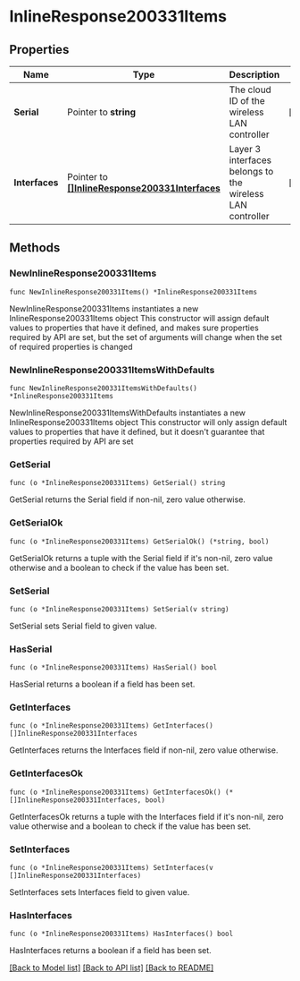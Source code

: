 # InlineResponse200331Items

## Properties

Name | Type | Description | Notes
------------ | ------------- | ------------- | -------------
**Serial** | Pointer to **string** | The cloud ID of the wireless LAN controller | [optional] 
**Interfaces** | Pointer to [**[]InlineResponse200331Interfaces**](InlineResponse200331Interfaces.md) | Layer 3 interfaces belongs to the wireless LAN controller | [optional] 

## Methods

### NewInlineResponse200331Items

`func NewInlineResponse200331Items() *InlineResponse200331Items`

NewInlineResponse200331Items instantiates a new InlineResponse200331Items object
This constructor will assign default values to properties that have it defined,
and makes sure properties required by API are set, but the set of arguments
will change when the set of required properties is changed

### NewInlineResponse200331ItemsWithDefaults

`func NewInlineResponse200331ItemsWithDefaults() *InlineResponse200331Items`

NewInlineResponse200331ItemsWithDefaults instantiates a new InlineResponse200331Items object
This constructor will only assign default values to properties that have it defined,
but it doesn't guarantee that properties required by API are set

### GetSerial

`func (o *InlineResponse200331Items) GetSerial() string`

GetSerial returns the Serial field if non-nil, zero value otherwise.

### GetSerialOk

`func (o *InlineResponse200331Items) GetSerialOk() (*string, bool)`

GetSerialOk returns a tuple with the Serial field if it's non-nil, zero value otherwise
and a boolean to check if the value has been set.

### SetSerial

`func (o *InlineResponse200331Items) SetSerial(v string)`

SetSerial sets Serial field to given value.

### HasSerial

`func (o *InlineResponse200331Items) HasSerial() bool`

HasSerial returns a boolean if a field has been set.

### GetInterfaces

`func (o *InlineResponse200331Items) GetInterfaces() []InlineResponse200331Interfaces`

GetInterfaces returns the Interfaces field if non-nil, zero value otherwise.

### GetInterfacesOk

`func (o *InlineResponse200331Items) GetInterfacesOk() (*[]InlineResponse200331Interfaces, bool)`

GetInterfacesOk returns a tuple with the Interfaces field if it's non-nil, zero value otherwise
and a boolean to check if the value has been set.

### SetInterfaces

`func (o *InlineResponse200331Items) SetInterfaces(v []InlineResponse200331Interfaces)`

SetInterfaces sets Interfaces field to given value.

### HasInterfaces

`func (o *InlineResponse200331Items) HasInterfaces() bool`

HasInterfaces returns a boolean if a field has been set.


[[Back to Model list]](../README.md#documentation-for-models) [[Back to API list]](../README.md#documentation-for-api-endpoints) [[Back to README]](../README.md)


